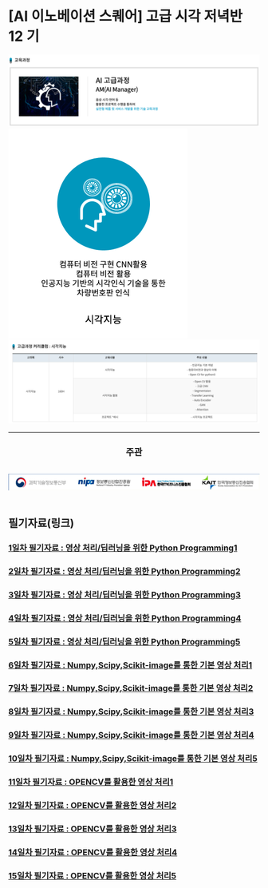 # [AI 이노베이션 스퀘어] 고급 시각 저녁반 12 기

<img src='img/basic.png' />

<img src='img/course.png' />

<img src='img/table.png' />

---
<div align="center">
  <h2 style='font-weight: bold; font-size:18px;'>주관</h2>
  <a href='https://www.msit.go.kr/web/main/main.do'>
  </a>
  &nbsp;&nbsp;&nbsp;
  <a href='https://ai.koipa.or.kr/'>
    <img src='img/org.png' />
  </a>
</div>
<br/>


## 필기자료(링크)
 
### [1일차 필기자료 : 영상 처리/딥러닝을 위한 Python Programming1]()
### [2일차 필기자료 : 영상 처리/딥러닝을 위한 Python Programming2]()
### [3일차 필기자료 : 영상 처리/딥러닝을 위한 Python Programming3]()
### [4일차 필기자료 : 영상 처리/딥러닝을 위한 Python Programming4]()
### [5일차 필기자료 : 영상 처리/딥러닝을 위한 Python Programming5]()
### [6일차 필기자료 : Numpy,Scipy,Scikit-image를 통한 기본 영상 처리1]()
### [7일차 필기자료 : Numpy,Scipy,Scikit-image를 통한 기본 영상 처리2]()
### [8일차 필기자료 : Numpy,Scipy,Scikit-image를 통한 기본 영상 처리3]()
### [9일차 필기자료 : Numpy,Scipy,Scikit-image를 통한 기본 영상 처리4]()
### [10일차 필기자료 : Numpy,Scipy,Scikit-image를 통한 기본 영상 처리5]()
### [11일차 필기자료 : OPENCV를 활용한 영상 처리1]()
### [12일차 필기자료 : OPENCV를 활용한 영상 처리2]()
### [13일차 필기자료 : OPENCV를 활용한 영상 처리3]()
### [14일차 필기자료 : OPENCV를 활용한 영상 처리4]()
### [15일차 필기자료 : OPENCV를 활용한 영상 처리5]()
